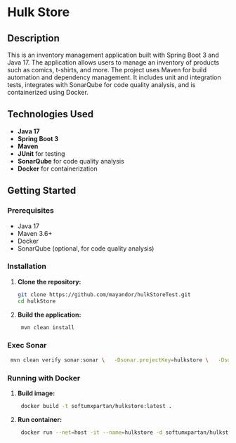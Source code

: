 # Hulk Store

## Description

This is an inventory management application built with Spring Boot 3 and Java 17. The application allows users to manage an inventory of products such as comics, t-shirts, and more. The project uses Maven for build automation and dependency management. It includes unit and integration tests, integrates with SonarQube for code quality analysis, and is containerized using Docker.

## Technologies Used

- **Java 17**
- **Spring Boot 3**
- **Maven**
- **JUnit** for testing
- **SonarQube** for code quality analysis
- **Docker** for containerization

## Getting Started

### Prerequisites

- Java 17
- Maven 3.6+
- Docker
- SonarQube (optional, for code quality analysis)

### Installation

1. **Clone the repository:**

   ```bash
   git clone https://github.com/mayandor/hulkStoreTest.git
   cd hulkStore

2. **Build the application:**

   ```bash
    mvn clean install

### Exec Sonar

   ```bash
    mvn clean verify sonar:sonar \   -Dsonar.projectKey=hulkstore \   -Dsonar.projectName='hulkstore' \   -Dsonar.host.url=http://localhost:9000 \  -Dsonar.token=sqp_3f7a8d03b30913f4f87225a3144131de0e01acf0
```

### Running with Docker

1. **Build image:**
   ```bash
    docker build -t softumxpartan/hulkstore:latest .

2. **Run container:**
   ```bash
    docker run --net=host -it --name=hulkstore -d softumxpartan/hulkstore:latest
